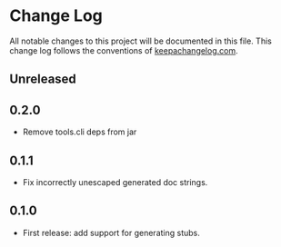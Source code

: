 # Change Log
All notable changes to this project will be documented in this file. This change log follows the conventions of [keepachangelog.com](http://keepachangelog.com/).

## Unreleased

## 0.2.0

- Remove tools.cli deps from jar

## 0.1.1

- Fix incorrectly unescaped generated doc strings.

## 0.1.0

- First release: add support for generating stubs.
